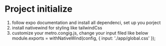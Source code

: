 # Project initialize

1. follow expo documentation and install all dependenci, set up you porject
2. install nativewind for styling like tailwindCss
3. customize your metro.congig.js, change your input filed like below
   module.exports = withNativeWind(config, { input: './app/global.css' });
